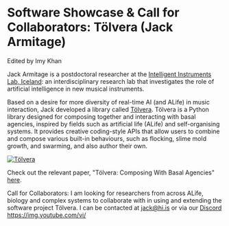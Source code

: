 # Software Showcase & Call for Collaborators: Tölvera (Jack Armitage)
Edited by Imy Khan

Jack Armitage is a postdoctoral researcher at the [Intelligent Instruments Lab, Iceland](https://iil.is/): an interdisciplinary research lab that investigates the role of artificial intelligence in new musical instruments. 

Based on a desire for more diversity of real-time AI (and ALife) in music interaction, Jack developed a library called [Tölvera](https://intelligent-instruments-lab.github.io/tolvera/). Tölvera is a Python library designed for composing together and interacting with basal agencies, inspired by fields such as artificial life (ALife) and self-organising systems. It provides creative coding-style APIs that allow users to combine and compose various built-in behaviours, such as flocking, slime mold growth, and swarming, and also author their own. 

[![Tölvera](https://img.youtube.com/vi/ahSXjnYHZLU/2.jpg)](https://www.youtube.com/watch?v=ahSXjnYHZLU)

Check out the relevant paper, "Tölvera: Composing With Basal Agencies" [here](http://iil.is/pdf/2024_nime_armitage_et_al_tolvera.pdf).

Call for Collaborators: I am looking for researchers from across ALife, biology and complex systems to collaborate with in using and extending the software project Tölvera.
I can be contacted at jack@hi.is or via our [Discord](https://discord.gg/ER7tWds9vM)
https://img.youtube.com/vi/
